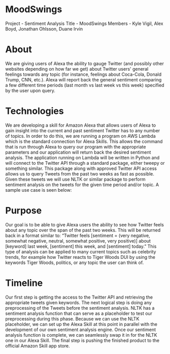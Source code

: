 # MoodSwings
Project - Sentiment Analysis
Title - MoodSwings
Members - Kyle Vigil, Alex Boyd, Jonathan Ohlsson, Duane Irvin
 
# About
We are giving users of Alexa the ability to gauge Twitter (and possibly other websites depending on how far we get) about Twitter users' general feelings towards any topic (for instance, feelings about Coca-Cola, Donald Trump, CNN, etc.). Alexa will report back the general sentiment comparing a few different time periods (last month vs last week vs this week) specified by the user upon query.
 
# Technologies
We are developing a skill for Amazon Alexa that allows users of Alexa to gain insight into the current and past sentiment Twitter has to any number of topics. In order to do this, we are running a program on AWS Lambda which is the standard connection for Alexa Skills. This allows the command that is run through Alexa to query our program with the appropriate parameters and our application will return back the desired sentiment analysis. The application running on Lambda will be written in Python and will connect to the Twitter API through a standard package, either tweepy or something similar. This package along with approved Twitter API access allows us to query Tweets from the past two weeks as fast as possible. Given these tweets we will use NLTK or similar package to perform sentiment analysis on the tweets for the given time period and/or topic. A sample use case is seen below:

 
# Purpose
Our goal is to be able to give Alexa users the ability to see how Twitter feels about any topic over the span of the past two weeks. This will be returned back in a format similar to: “Twitter feels [sentiment = (very negative, somewhat negative, neutral, somewhat positive, very positive)] about [keyword] last week, [sentiment] this week, and [sentiment] today.” This type of analysis can be applied to many current topics such as celebrity trends, for example how Twitter reacts to Tiger Woods DUI by using the keywords Tiger Woods, politics, or any topic the user can think of. 
  
# Timeline
Our first step is getting the access to the Twitter API and retrieving the appropriate tweets given keywords. The next logical step is doing any preprocessing of the Tweets before the sentiment analysis. NLTK has a sentiment analysis function that can serve as a placeholder to test our preprocessing during this phase. Because we can use the NLTK placeholder, we can set up the Alexa Skill at this point in parallel with the development of our own sentiment analysis engine. Once our sentiment analysis function is complete, we can seamlessly swap it in for the NLTK one in our Alexa Skill. The final step is pushing the finished product to the official Amazon Skill app store. 
